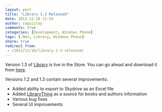 ```yaml
---
layout: post
title: "Library 1.3 Released"
date: 2013-12-10 21:54
author: saguiitay
comments: true
categories: [Development, Windows Phone]
tags: [.Net, Library, Windows Phone]
share: true
redirect_from:
 - /2013/12/10/library-1-3-released/
---
```

Version 1.3 of [Library]({{site.url}}/windows-phone/library/) is live in the Store. You can go ahead and download it
from [here](http://www.windowsphone.com/s?appid=01f350f2-01d1-4210-a83b-9874b71e9496).

Versions 1.2 and 1.3 contain several improvements:

- Added ability to export to Skydrive as an Excel file
- Added [LibraryThing](http://www.librarything.com/) as a source for books and authors information
- Various bug fixes
- Several UI improvements


